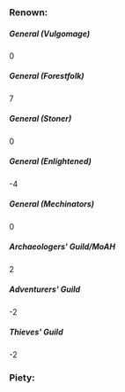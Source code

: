 ### Renown:

##### General (Vulgomage)
0

##### General (Forestfolk)
7

##### General (Stoner)
0

##### General (Enlightened)
-4

##### General (Mechinators)
0

##### Archaeologers' Guild/MoAH
2

##### Adventurers' Guild
-2

##### Thieves' Guild
-2

### Piety:

##### 